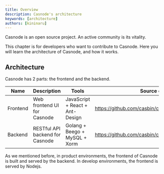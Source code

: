 ```yaml
---
title: Overview
description: Casnode's architecture
keywords: [architecture]
authors: [kininaru]
---
```


Casnode is an open source project. An active community is its vitality. 

This chapter is for developers who want to contribute to Casnode. Here you will learn the architecture of Casnode, and how it works.

## Architecture

Casnode has 2 parts: the frontend and the backend.

| Name     | Description | Tools | Source code |
| ---- | ---- | ---- | ---- |
| Frontend | Web frontend UI for Casnode | JavaScript + React + Ant-Design | https://github.com/casbin/casnode/tree/master/web |
| Backend | RESTful API backend for Casnode | Golang + Beego + MySQL + Xorm | https://github.com/casbin/casnode |

As we mentioned before, in product environments, the frontend of Casnode is built and served by the backend. In develop environments, the frontend is served by Nodejs. 